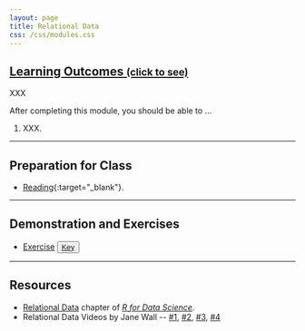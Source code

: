 ```yaml
---
layout: page
title: Relational Data
css: /css/modules.css
---
```


<div class="panel-group-ILOs">
  <div class="panel panel-default">
    <div class="panel-heading">
      <h2 class="panel-title">
        <a data-toggle="collapse" href="#ILOs">Learning Outcomes <small>(click to see)</small></a>
      </h2>
    </div>
    <div id="ILOs" class="panel-collapse collapse">
      <div class="panel-body">
XXX
<p>After completing this module, you should be able to ...</p>

<ol>
  <li>XXX.</li>
</ol>
      </div>
    </div>
  </div>
</div>

----

## Preparation for Class

* [Reading](http://derekogle.com/BookWrangling/relational-data.html){:target="_blank"}.

----

## Demonstration and Exercises

<ul>
  <li><a href="CE_1.html">Exercise</a> <button type="button" class="btn btn-light btn-sm btn-space"><a href="CE_1.R">Key</a></button></li>
</ul>

----

## Resources

* [Relational Data](https://r4ds.had.co.nz/relational-data.html) chapter of [*R for Data Science*](https://r4ds.had.co.nz/index.html).
* Relational Data Videos by Jane Wall -- [#1](https://youtu.be/Fr00NkqYB9k), [#2](https://www.youtube.com/watch?v=IuAT6yz_8-I), [#3](https://www.youtube.com/watch?v=QOy1SJIZ-cA), [#4](https://www.youtube.com/watch?v=1yaW-l7i0wE)